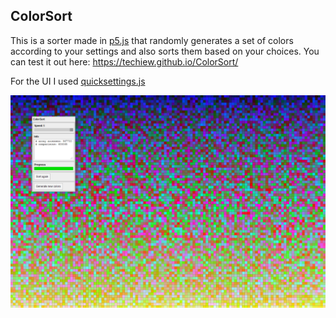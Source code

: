 ## ColorSort

This is a sorter made in [p5.js](https://p5js.org/) that randomly generates a set of colors according to your settings and also sorts them based on your choices. You can test it out here: https://techiew.github.io/ColorSort/

For the UI I used [quicksettings.js](https://github.com/bit101/quicksettings)

![Preview](https://github.com/techiew/ColorSort/blob/master/preview.png)
